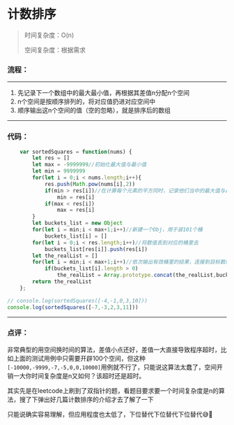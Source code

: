 # 计数排序

> 时间复杂度：O(n)
>
> 空间复杂度：根据需求

### 流程：

------

1. 先记录下一个数组中的最大最小值，再根据其差值n分配n个空间
2. n个空间是按顺序排列的，将对应值扔进对应空间中
3. 顺序输出这n个空间的值（空的忽略），就是排序后的数组

------

### 代码：

```javascript
    var sortedSquares = function(nums) {
        let res = []
        let max = -9999999//初始化最大值与最小值 
        let min = 9999999
        for(let i = 0;i < nums.length;i++){
            res.push(Math.pow(nums[i],2))
            if(min > res[i])//在计算每个元素的平方同时，记录他们当中的最大值与最小值
                min = res[i]
            if(max < res[i])
                max = res[i]
        }
        let buckets_list = new Object
        for(let i = min;i < max+1;i++)//新建一个Obj，用于装101个桶
            buckets_list[i] = []
        for(let i = 0;i < res.length;i++)//将数值丢到对应的桶里去
            buckets_list[res[i]].push(res[i])
        let the_realList = []
        for(let i = min;i < max+1;i++)//依次输出有效桶里的结果，连接到目标数组中
            if(buckets_list[i].length > 0)
                the_realList = Array.prototype.concat(the_realList,buckets_list[i])
        return the_realList
    };

// console.log(sortedSquares([-4,-1,0,3,10]))
console.log(sortedSquares([-7,-3,2,3,11]))

```

------

### 点评：

非常典型的用空间换时间的算法，差值小点还好，差值一大直接导致程序超时，比如上面的测试用例中只需要开辟100个空间，但这种`[-10000,-9999,-7,-5,0,0,10000]`用例就不行了，只能说这算法太蠢了，空间开销一大你时间复杂度是n又如何？该超时还是超时。

其实先是在leetcode上刷到了双指针的题，看题目要求要一个时间复杂度是n的算法，搜了下弹出好几篇计数排序的介绍才去了解了一下

只能说确实容易理解，但应用程度也太低了，下位替代下位替代下位替代😅🖕
